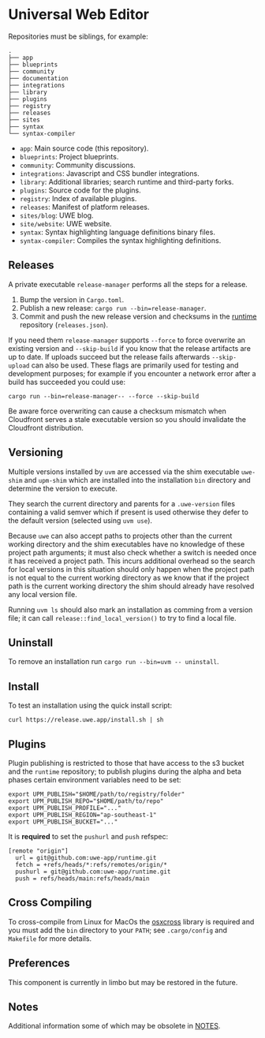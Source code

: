 # Universal Web Editor

Repositories must be siblings, for example:

```
.
├── app
├── blueprints
├── community
├── documentation
├── integrations
├── library
├── plugins
├── registry
├── releases
├── sites
├── syntax
└── syntax-compiler
```

* `app`: Main source code (this repository).
* `blueprints`: Project blueprints.
* `community`: Community discussions.
* `integrations`: Javascript and CSS bundler integrations.
* `library`: Additional libraries; search runtime and third-party forks.
* `plugins`: Source code for the plugins.
* `registry`: Index of available plugins.
* `releases`: Manifest of platform releases.
* `sites/blog`: UWE blog.
* `site/website`: UWE website.
* `syntax`: Syntax highlighting language definitions binary files.
* `syntax-compiler`: Compiles the syntax highlighting definitions.

## Releases

A private executable `release-manager` performs all the steps for a release.

1) Bump the version in `Cargo.toml`.
2) Publish a new release: `cargo run --bin=release-manager`.
3) Commit and push the new release version and checksums in the [runtime][] repository (`releases.json`).

If you need them `release-manager` supports `--force` to force overwrite an existing version and `--skip-build` if you know that the release artifacts are up to date. If uploads succeed but the release fails afterwards `--skip-upload` can also be used. These flags are primarily used for testing and development purposes; for example if you encounter a network error after a build has succeeded you could use:

```
cargo run --bin=release-manager-- --force --skip-build
```

Be aware force overwriting can cause a checksum mismatch when Cloudfront serves a stale executable version so you should invalidate the Cloudfront distribution.

## Versioning

Multiple versions installed by `uvm` are accessed via the shim executable `uwe-shim` and `upm-shim` which are installed into the installation `bin` directory and determine the version to execute.

They search the current directory and parents for a `.uwe-version` files containing a valid semver which if present is used otherwise they defer to the default version (selected using `uvm use`).

Because `uwe` can also accept paths to projects other than the current working directory and the shim executables have no knowledge of these project path arguments; it must also check whether a switch is needed once it has received a project path. This incurs additional overhead so the search for local versions in this situation should only happen when the project path is not equal to the current working directory as we know that if the project path is the current working directory the shim should already have resolved any local version file.

Running `uvm ls` should also mark an installation as comming from a version file; it can call `release::find_local_version()` to try to find a local file.

## Uninstall

To remove an installation run `cargo run --bin=uvm -- uninstall`.

## Install

To test an installation using the quick install script:

```
curl https://release.uwe.app/install.sh | sh
```

## Plugins

Plugin publishing is restricted to those that have access to the s3 bucket and the `runtime` repository; to publish plugins during the alpha and beta phases certain environment variables need to be set:

```
export UPM_PUBLISH="$HOME/path/to/registry/folder"
export UPM_PUBLISH_REPO="$HOME/path/to/repo"
export UPM_PUBLISH_PROFILE="..."
export UPM_PUBLISH_REGION="ap-southeast-1"
export UPM_PUBLISH_BUCKET="..."
```

It is **required** to set the `pushurl` and `push` refspec:

```
[remote "origin"]
  url = git@github.com:uwe-app/runtime.git
  fetch = +refs/heads/*:refs/remotes/origin/*
  pushurl = git@github.com:uwe-app/runtime.git
  push = refs/heads/main:refs/heads/main
```

## Cross Compiling

To cross-compile from Linux for MacOs the [osxcross][] library is required and you must add the `bin` directory to your `PATH`; see `.cargo/config` and `Makefile` for more details.

## Preferences

This component is currently in limbo but may be restored in the future.

## Notes

Additional information some of which may be obsolete in [NOTES](/NOTES.md).

[runtime]: https://github.com/uwe-app/runtime
[osxcross]: https://github.com/tpoechtrager/osxcross
